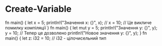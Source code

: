 # Create-Variable
fn main() {     let x = 5;     println!("Значення x: {}", x);     // x = 10; // Це викличе помилку компіляції } fn main() {     let mut y = 5;     println!("Значення y: {}", y);     y = 10; // Тепер це дозволено     println!("Новое значення y: {}", y); } fn main() {     let z: i32 = 10; // i32 - цілочисельний тип     
